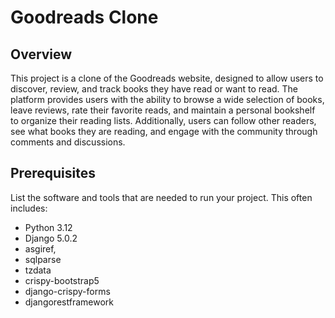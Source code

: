 # Goodreads Clone

## Overview
This project is a clone of the Goodreads website, designed to allow users to discover, review, and track books they have read or want to read. The platform provides users with the ability to browse a wide selection of books, leave reviews, rate their favorite reads, and maintain a personal bookshelf to organize their reading lists. Additionally, users can follow other readers, see what books they are reading, and engage with the community through comments and discussions.

## Prerequisites
List the software and tools that are needed to run your project. This often includes:
- Python 3.12
- Django 5.0.2
- asgiref, 
- sqlparse
- tzdata 
- crispy-bootstrap5
- django-crispy-forms
- djangorestframework



